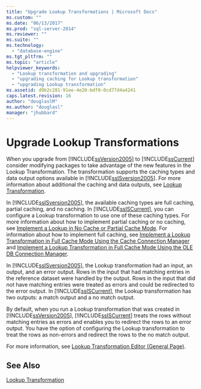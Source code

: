 ```yaml
---
title: "Upgrade Lookup Transformations | Microsoft Docs"
ms.custom: ""
ms.date: "06/13/2017"
ms.prod: "sql-server-2014"
ms.reviewer: ""
ms.suite: ""
ms.technology: 
  - "database-engine"
ms.tgt_pltfrm: ""
ms.topic: "article"
helpviewer_keywords: 
  - "Lookup transformation and upgrading"
  - "upgrading caching for Lookup transformation"
  - "upgrading Lookup transformation"
ms.assetid: d9b2c281-91ee-4e20-bdf0-0cd77d4a4241
caps.latest.revision: 16
author: "douglaslM"
ms.author: "douglasl"
manager: "jhubbard"
---
```

# Upgrade Lookup Transformations
  When you upgrade from [!INCLUDE[ssVersion2005](../../includes/ssversion2005-md.md)] to [!INCLUDE[ssCurrent](../../includes/sscurrent-md.md)] consider modifying packages to take advantage of the new features in the Lookup Transformation. The transformation supports the caching types and data output options available in [!INCLUDE[ssISversion2005](../../includes/ssisversion2005-md.md)]. For more information about additional the caching and data outputs, see [Lookup Transformation](../../../2014/integration-services/lookup-transformation.md).  
  
 In [!INCLUDE[ssISversion2005](../../includes/ssisversion2005-md.md)], the available caching types are full caching, partial caching, and no caching. In [!INCLUDE[ssISCurrent](../../includes/ssiscurrent-md.md)], you can configure a Lookup transformation to use one of these caching types. For more information about how to implement partial caching or no caching, see [Implement a Lookup in No Cache or Partial Cache Mode](../../../2014/integration-services/implement-a-lookup-in-no-cache-or-partial-cache-mode.md). For information about how to implement full caching, see [Implement a Lookup Transformation in Full Cache Mode Using the Cache Connection Manager](../../../2014/integration-services/lookup-transformation-full-cache-mode-cache-connection-manager.md) and [Implement a Lookup Transformation in Full Cache Mode Using the OLE DB Connection Manager](../../../2014/integration-services/lookup-transformation-full-cache-mode-ole-db-connection-manager.md).  
  
 In [!INCLUDE[ssISversion2005](../../includes/ssisversion2005-md.md)], the Lookup transformation had an input, an output, and an error output. Rows in the input that had matching entries in the reference dataset were handled by the output. Rows in the input that did not have matching entries were treated as errors and could be redirected to the error output. In [!INCLUDE[ssISCurrent](../../includes/ssiscurrent-md.md)], the Lookup transformation has two outputs: a match output and a no match output.  
  
 By default, when you run a Lookup transformation that was created in [!INCLUDE[ssVersion2005](../../includes/ssversion2005-md.md)], [!INCLUDE[ssISCurrent](../../includes/ssiscurrent-md.md)] treats the rows without matching entries as errors and enables you to redirect the rows to an error output. You have the option of configuring the Lookup transformation to treat the rows as non-errors and redirect the rows to the no match output.  
  
 For more information, see [Lookup Transformation Editor &#40;General Page&#41;](../../../2014/integration-services/lookup-transformation-editor-general-page.md).  
  
## See Also  
 [Lookup Transformation](../../../2014/integration-services/lookup-transformation.md)  
  
  